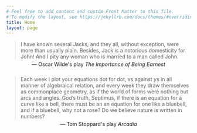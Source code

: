 ```yaml
---
# Feel free to add content and custom Front Matter to this file.
# To modify the layout, see https://jekyllrb.com/docs/themes/#overriding-theme-defaults
title: Home
layout: page
---
```

> I have known several Jacks, and they all, without exception, were more than usually plain. Besides, Jack is a notorious domesticity for John! And I pity any woman who is married to a man called John.
<p style = "text-align: center;position:relative;top:-0.75em;margin-left:20px;margin-right:20px"> &mdash; Oscar Wilde's play <i>The Importance of Being Earnest</i></p>

> Each week I plot your equations dot for dot, *x*s against *y*s in all manner of algebraical relation, and every week they draw themselves as commonplace geometry, as if the world of forms were nothing but arcs and angles.  God’s truth, Septimus, if there is an equation for a curve like a bell, there must be an an equation for one like a bluebell, and if a bluebell, why not a rose?  Do we believe nature is written in numbers?
<p style = "text-align: center;position:relative;top:-0.75em;margin-left:20px;margin-right:20px"> &mdash; Tom Stoppard's play <i>Arcadia</i></p>
